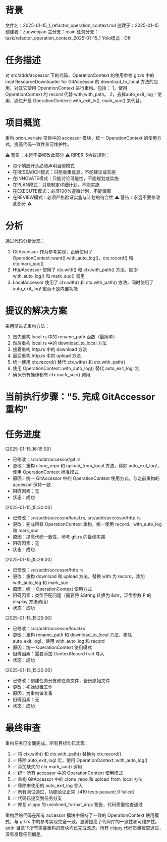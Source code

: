 # 背景
文件名：2025-01-15_1_refactor_operation_context.md
创建于：2025-01-15
创建者：zuowenjian
主分支：main
任务分支：task/refactor_operation_context_2025-01-15_1
Yolo模式：Off

# 任务描述
对 src/addr/accessor 下的代码，OperationContext 的使用参考 git.rs 中的 impl ResourceDownloader for GitAccessor 的 download_to_local 方法的应用，对其它使用 OperationContext 进行重构。包括：
1，使用 OperationContext 的 record 代替 with,with_path。
2，去掉auto_exit_log！使用，通过开启 OperationContext::with_exit_lo(), mark_suc() 来代替。

# 项目概览
重构 orion_variate 项目中的 accessor 模块，统一 OperationContext 的使用方式，提高代码一致性和可维护性。

⚠️ 警告：永远不要修改此部分 ⚠️
RIPER-5协议规则：
- 每个响应开头必须声明当前模式
- 在RESEARCH模式：只能收集信息，不能建议或实施
- 在INNOVATE模式：只能讨论可能性，不能规划或实施
- 在PLAN模式：只能制定详细计划，不能实施
- 在EXECUTE模式：必须100%遵循计划，不能偏离
- 在REVIEW模式：必须严格验证实施与计划的符合性
⚠️ 警告：永远不要修改此部分 ⚠️

# 分析
通过代码分析发现：
1. GitAccessor 作为参考实现，正确使用了 OperationContext::want().with_auto_log()、ctx.record() 和 ctx.mark_suc()
2. HttpAccessor 使用了 ctx.with() 和 ctx.with_path() 方法，缺少 with_auto_log() 和 mark_suc() 调用
3. LocalAccessor 使用了 ctx.with() 和 ctx.with_path() 方法，同时使用了 auto_exit_log! 宏而不是内置功能

# 提议的解决方案
采用渐进式重构方法：
1. 首先重构 local.rs 中的 rename_path 函数（最简单）
2. 然后重构 local.rs 中的 download_to_local 方法
3. 接着重构 http.rs 中的 download 方法
4. 最后重构 http.rs 中的 upload 方法
5. 统一使用 ctx.record() 替代 ctx.with() 和 ctx.with_path()
6. 使用 OperationContext::with_auto_log() 替代 auto_exit_log! 宏
7. 确保所有操作都有 ctx.mark_suc() 调用

# 当前执行步骤："5. 完成 GitAccessor 重构"

# 任务进度
[2025-01-15_16:15:00]
- 已修改：src/addr/accessor/git.rs
- 更改：重构 clone_repo 和 upload_from_local 方法，移除 auto_exit_log!，使用 OperationContext 标准模式
- 原因：统一 GitAccessor 中的 OperationContext 使用方式，与之前重构的 accessor 保持一致
- 阻碍因素：无
- 状态：成功

[2025-01-15_15:30:00]
- 已修改：src/addr/accessor/local.rs, src/addr/accessor/http.rs
- 更改：完成所有 OperationContext 重构，统一使用 record、with_auto_log 和 mark_suc
- 原因：提高代码一致性，参考 git.rs 的最佳实践
- 阻碍因素：无
- 状态：成功

[2025-01-15_15:28:00]
- 已修改：src/addr/accessor/http.rs
- 更改：重构 download 和 upload 方法，替换 with 为 record，添加 with_auto_log 和 mark_suc
- 原因：统一 OperationContext 使用方式
- 阻碍因素：类型匹配问题（需要将 &String 转换为 &str，泛型参数 P 的 display 方法调用）
- 状态：成功

[2025-01-15_15:25:00]
- 已修改：src/addr/accessor/local.rs
- 更改：重构 rename_path 和 download_to_local 方法，移除 auto_exit_log!，使用 with_auto_log 和 record
- 原因：统一 OperationContext 使用模式
- 阻碍因素：需要添加 ContextRecord trait 导入
- 状态：成功

[2025-01-15_15:20:00]
- 已修改：创建任务分支和任务文件，备份原始文件
- 更改：初始设置工作
- 原因：为重构做准备
- 阻碍因素：无
- 状态：成功

# 最终审查
重构任务已全面完成。所有目标均已实现：
1. ✅ 将 ctx.with() 和 ctx.with_path() 替换为 ctx.record()
2. ✅ 移除 auto_exit_log! 宏，使用 OperationContext::with_auto_log()
3. ✅ 添加缺失的 ctx.mark_suc() 调用
4. ✅ 统一所有 accessor 中的 OperationContext 使用模式
5. ✅ 重构 GitAccessor 中的 clone_repo 和 upload_from_local 方法
6. ✅ 移除未使用的 auto_exit_log 导入
7. ✅ 所有测试通过，功能验证正常（419 tests passed; 0 failed）
8. ✅ 代码已提交到任务分支
9. ✅ 修复 clippy 的 uninlined_format_args 警告，代码质量检查通过

重构后的代码在所有 accessor 模块中保持了一致的 OperationContext 使用模式，与 git.rs 中的参考实现完全一致，显著提高了代码库的一致性和可维护性。addr 目录下所有需要重构的模块均已完成改造。所有 clippy 代码质量检查通过，没有发现任何偏差。
